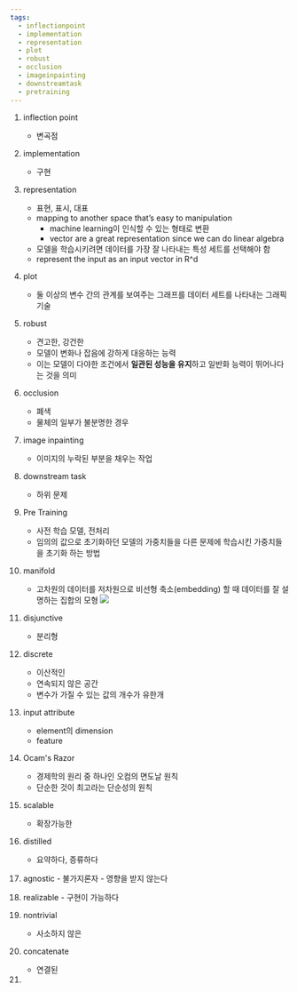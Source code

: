 ```yaml
---
tags:
  - inflectionpoint
  - implementation
  - representation
  - plot
  - robust
  - occlusion
  - imageinpainting
  - downstreamtask
  - pretraining
---
```

1. inflection point 
	- 변곡점 
2. implementation
	- 구현
3. representation
	- 표현, 표시, 대표
	- mapping to another space that’s easy to manipulation
		- machine learning이 인식할 수 있는 형태로 변환
		- vector are a great representation since we can do linear algebra
	- 모델을 학습시키려면 데이터를 가장 잘 나타내는 특성 세트를 선택해야 함
	- represent the input as an input vector in R^d
4. plot
	- 둘 이상의 변수 간의 관계를 보여주는 그래프를 데이터 세트를 나타내는 그래픽 기술
5. robust 
	- 견고한, 강건한
	- 모델이 변화나 잡음에 강하게 대응하는 능력
	- 이는 모델이 다야한 조건에서 **일관된 성능을 유지**하고 일반화 능력이 뛰어나다는 것을 의미
6. occlusion
	- 폐색
	- 물체의 일부가 불분명한 경우
7. image inpainting
	- 이미지의 누락된 부분을 채우는 작업
8. downstream task
	- 하위 문제
9. Pre Training
	- 사전 학습 모델, 전처리
	- 임의의 값으로 초기화하던 모델의 가중치들을 다른 문제에 학습시킨 가중치들을 초기화 하는 방법
10. manifold
	- 고차원의 데이터를 저차원으로 비선형 축소(embedding) 할 때 데이터를 잘 설명하는 집합의 모형
	**![](https://lh7-us.googleusercontent.com/B4UhMtjMgdYm11qZINqE1lbd1CF8WRv1XTuMIb43YrIhOGx1C8pcd9qKeG5DDkThwX6Mz62g-Dg3MQnw1ewDP2ecBjoYhhrJpTLZWMtKnUoBx-uftOr8aWVILHpQd6KCzTEdf5jyRsxlRphMUBZ90W0)**
11. disjunctive
	- 분리형
12. discrete
	- 이산적인
	- 연속되지 않은 공간
	- 변수가 가질 수 있는 값의 개수가 유한개
13. input attribute
	- element의 dimension
	- feature
14. Ocam's Razor
	- 경제학의 원리 중 하나인 오컴의 면도날 원칙
	- 단순한 것이 최고라는 단순성의 원칙
15. scalable
	- 확장가능한 
16. distilled
	- 요약하다, 증류하다 
17.  agnostic
	- 불가지론자
	- 영향을 받지 않는다
18.  realizable 
	- 구현이 가능하다
19. nontrivial 
	- 사소하지 않은
	
20. concatenate
	- 연결된
21. 



